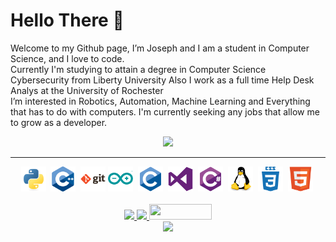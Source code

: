 # Hello There 👋

Welcome to my Github page, I’m Joseph and I am a student in Computer Science, and I love to code.
<br>
Currently I'm studying to attain a degree in Computer Science Cybersecurity from Liberty University
Also I work as a full time Help Desk Analys at the University of Rochester
<br>
I’m interested in Robotics, Automation, Machine Learning and Everything that has to do with computers.
I'm currently seeking any jobs that allow me to grow as a developer.
  
<div id="header" align="center">
  <img src="https://media.giphy.com/media/Uaxj062PavgqZRhVkS/giphy.gif" width="100"/>
</div>

 ---

<div align="center">
  <img src="https://github.com/devicons/devicon/blob/master/icons/python/python-original.svg" title="Python" alt="Python" width="40" height="40"/>&nbsp;
  <img src="https://github.com/devicons/devicon/blob/master/icons/cplusplus/cplusplus-original.svg"  title="C++" alt="C++" width="40" height="40"/>&nbsp;
  <img src="https://github.com/devicons/devicon/blob/master/icons/git/git-original-wordmark.svg" title="Git" **alt="Git" width="40" height="40"/>
  <img src="https://github.com/devicons/devicon/blob/master/icons/arduino/arduino-original.svg"  title="Arduino" alt="Arduino" width="40" height="40"/>&nbsp;
  <img src="https://github.com/devicons/devicon/blob/master/icons/c/c-original.svg"  title="C" alt="C" width="40" height="40"/>&nbsp;
  <img src="https://github.com/devicons/devicon/blob/master/icons/visualstudio/visualstudio-plain.svg"  title="VisaulStudio" alt="VisaulStudio" width="40" height="40"/>&nbsp;
  <img src="https://github.com/devicons/devicon/blob/master/icons/csharp/csharp-original.svg"  title="C#" alt="C#" width="40" height="40"/>&nbsp;
  <img src="https://github.com/devicons/devicon/blob/master/icons/linux/linux-original.svg" title="Linux" alt="Linux" width="40" height="40"/>&nbsp;
  <img src="https://github.com/devicons/devicon/blob/master/icons/css3/css3-plain-wordmark.svg"  title="CSS3" alt="CSS" width="40" height="40"/>&nbsp;
  <img src="https://github.com/devicons/devicon/blob/master/icons/html5/html5-original.svg" title="HTML5" alt="HTML" width="40" height="40"/>&nbsp;
</div>

<div id="badges" align="center">
  <br>
    <a href="https://www.linkedin.com/in/joseph-patrick-b84990238/">
      <img src="https://img.shields.io/badge/LinkedIn-blue?logo=linkedin&logoColor=white&style=for-the-badge" height="25"/>
    </a>
    <a href="https://www.facebook.com/profile.php?id=100010063573110">
      <img src="https://img.shields.io/badge/FaceBook-darkblue?logo=facebook&logoColor=white&style=for-the-badge" height="25"/>
    </a>
    <a href="mailto:jpatrick5402@gmail.com" target="blank">
      <img src="https://img.shields.io/badge/Email-red?logo=gmail&logoColor=white&style=for-the-badge" width="100" height="25">
    </a>
  <br>
  <img src="https://media.giphy.com/media/3kPDmoWdBpQPNhCnUG/giphy.gif" width="100"/>
  <br>
</div>
